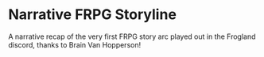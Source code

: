 # Narrative FRPG Storyline

A narrative recap of the very first FRPG story arc played out in the Frogland discord, thanks to Brain Van Hopperson!
